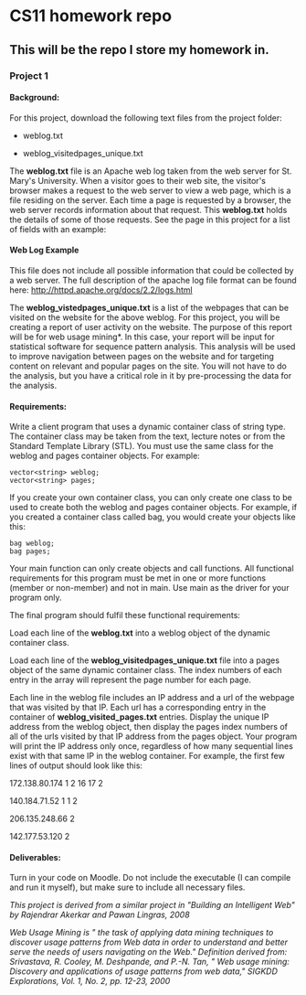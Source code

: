# CS11 homework repo

## This will be the repo I store my homework in.

### Project 1

#### Background:

For this project, download the following text files from the project folder:

- weblog.txt

- weblog_visitedpages_unique.txt

The **weblog.txt** file is an Apache web log taken from the web server for St. Mary's University. When a visitor goes to their web site, the visitor's browser makes a request to the web server to view a web page, which is a file residing on the server. Each time a page is requested by a browser, the web server records information about that request. This **weblog.txt** holds the details of some of those requests. See the page in this project for a list of fields with an example:

#### Web Log Example

This file does not include all possible information that could be collected by a web server. The full description of the apache log file format can be found here: http://httpd.apache.org/docs/2.2/logs.html

The **weblog_vistedpages_unique.txt** is a list of the webpages that can be visited on the website for the above weblog.
For this project, you will be creating a report of user activity on the website. The purpose of this report will be for web usage mining*. In this case, your report will be input for statistical software for sequence pattern analysis. This analysis will be used to improve navigation between pages on the website and for targeting content on relevant and popular pages on the site. You will not have to do the analysis, but you have a critical role in it by pre-processing the data for the analysis.

#### Requirements:

Write a client program that uses a dynamic container class of string type. The container class may be taken from the text, lecture notes or from the Standard Template Library (STL). You must use the same class for the weblog and pages container objects. For example:

    vector<string> weblog; 
    vector<string> pages;
If you create your own container class, you can only create one class to be used to create both the weblog and pages container objects. For example, if you created a container class called bag, you would create your objects like this:

    bag weblog;
    bag pages;

Your main function can only create objects and call functions. All functional requirements for this program must be met in one or more functions (member or non-member) and not in main. Use main as the driver for your program only.

The final program should fulfil these functional requirements:

Load each line of the **weblog.txt** into a weblog object of the dynamic container class.

Load each line of the **weblog_visitedpages_unique.txt** file into a pages object of the same dynamic container class. The index numbers of each entry in the array will represent the page number for each page.

Each line in the weblog file includes an IP address and a url of the webpage that was visited by that IP. Each url has a corresponding entry in the container of **weblog_visited_pages.txt** entries. Display the unique IP address from the weblog object, then display the pages index numbers of all of the urls visited by that IP address from the pages object. Your program will print the IP address only once, regardless of how many sequential lines exist with that same IP in the weblog container. For example, the first few lines of output should look like this:

172.138.80.174 1 2 16 17 2

140.184.71.52 1 1 2

206.135.248.66 2

142.177.53.120 2

#### Deliverables:

Turn in your code on Moodle. Do not include the executable (I can compile and run it myself), but make sure to include all necessary files.

*This project is derived from a similar project in "Building an Intelligent Web" by Rajendrar Akerkar and Pawan Lingras, 2008*

*Web Usage Mining is " the task of applying data mining techniques to discover usage patterns from Web data in order to understand and better serve the needs of users navigating on the Web." Definition derived from: Srivastava, R. Cooley, M. Deshpande, and P.-N. Tan, " Web usage mining: Discovery and applications of usage patterns from web data," SIGKDD Explorations, Vol. 1, No. 2, pp. 12-23, 2000*